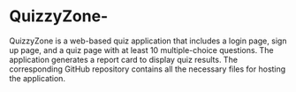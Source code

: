 # QuizzyZone-
QuizzyZone is a web-based quiz application that includes a login page, sign up page, and a quiz page with at least 10 multiple-choice questions. The application generates a report card to display quiz results. The corresponding GitHub repository contains all the necessary files for hosting the application.
